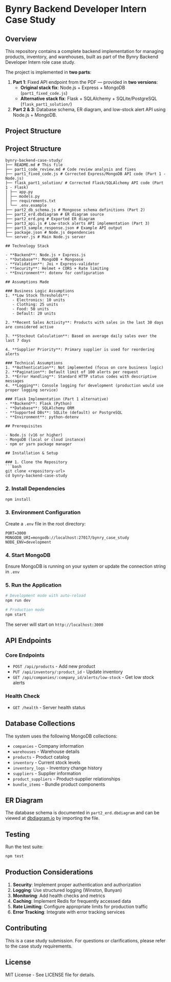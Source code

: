 # Bynry Backend Developer Intern Case Study

## Overview

This repository contains a complete backend implementation for managing products, inventory, and warehouses, built as part of the Bynry Backend Developer Intern role case study.  

The project is implemented in **two parts**:
1. **Part 1**: Fixed API endpoint from the PDF — provided in **two versions**:
   - **Original stack fix**: Node.js + Express + MongoDB (`part1_fixed_code.js`)
   - **Alternative stack fix**: Flask + SQLAlchemy + SQLite/PostgreSQL (`flask_part1_solution/`)
2. **Part 2 & 3**: Database schema, ER diagram, and low-stock alert API using Node.js + MongoDB.

## Project Structure


## Project Structure

```
bynry-backend-case-study/
├── README.md # This file
├── part1_code_review.md # Code review analysis and fixes
├── part1_fixed_code.js # Corrected Express/MongoDB API code (Part 1 - Node.js)
├── flask_part1_solution/ # Corrected Flask/SQLAlchemy API code (Part 1 - Flask)
│ ├── app.py
│ ├── models.py
│ ├── requirements.txt
│ └── .env.example
├── part2_db_schema.js # Mongoose schema definitions (Part 2)
├── part2_erd.dbdiagram # ER diagram source
├── part2_erd.png # Exported ER diagram
├── part3_api.js # Low-stock alerts API implementation (Part 3)
├── part3_sample_response.json # Example API output
├── package.json # Node.js dependencies
└── server.js # Main Node.js server

## Technology Stack

- **Backend**: Node.js + Express.js
- **Database**: MongoDB + Mongoose
- **Validation**: Joi + Express-validator
- **Security**: Helmet + CORS + Rate limiting
- **Environment**: dotenv for configuration

## Assumptions Made

### Business Logic Assumptions
1. **Low Stock Thresholds**: 
   - Electronics: 10 units
   - Clothing: 25 units
   - Food: 50 units
   - Default: 20 units

2. **Recent Sales Activity**: Products with sales in the last 30 days are considered active

3. **Stockout Calculation**: Based on average daily sales over the last 7 days

4. **Supplier Priority**: Primary supplier is used for reordering alerts

### Technical Assumptions
1. **Authentication**: Not implemented (focus on core business logic)
2. **Pagination**: Default limit of 100 alerts per request
3. **Error Handling**: Standard HTTP status codes with descriptive messages
4. **Logging**: Console logging for development (production would use proper logging service)

### Flask Implementation (Part 1 alternative)
- **Backend**: Flask (Python)
- **Database**: SQLAlchemy ORM
- **Supported DBs**: SQLite (default) or PostgreSQL
- **Environment**: python-dotenv

## Prerequisites

- Node.js (v16 or higher)
- MongoDB (local or cloud instance)
- npm or yarn package manager

## Installation & Setup

### 1. Clone the Repository
```bash
git clone <repository-url>
cd bynry-backend-case-study
```

### 2. Install Dependencies
```bash
npm install
```

### 3. Environment Configuration
Create a `.env` file in the root directory:
```env
PORT=3000
MONGODB_URI=mongodb://localhost:27017/bynry_case_study
NODE_ENV=development
```

### 4. Start MongoDB
Ensure MongoDB is running on your system or update the connection string in `.env`

### 5. Run the Application
```bash
# Development mode with auto-reload
npm run dev

# Production mode
npm start
```

The server will start on `http://localhost:3000`

## API Endpoints

### Core Endpoints
- `POST /api/products` - Add new product
- `PUT /api/inventory/:product_id` - Update inventory
- `GET /api/companies/:company_id/alerts/low-stock` - Get low stock alerts

### Health Check
- `GET /health` - Server health status

## Database Collections

The system uses the following MongoDB collections:
- `companies` - Company information
- `warehouses` - Warehouse details
- `products` - Product catalog
- `inventory` - Current stock levels
- `inventory_logs` - Inventory change history
- `suppliers` - Supplier information
- `product_suppliers` - Product-supplier relationships
- `bundle_items` - Bundle product components

## ER Diagram

The database schema is documented in `part2_erd.dbdiagram` and can be viewed at [dbdiagram.io](https://dbdiagram.io) by importing the file.

## Testing

Run the test suite:
```bash
npm test
```

## Production Considerations

1. **Security**: Implement proper authentication and authorization
2. **Logging**: Use structured logging (Winston, Bunyan)
3. **Monitoring**: Add health checks and metrics
4. **Caching**: Implement Redis for frequently accessed data
5. **Rate Limiting**: Configure appropriate limits for production traffic
6. **Error Tracking**: Integrate with error tracking services

## Contributing

This is a case study submission. For questions or clarifications, please refer to the case study requirements.

## License

MIT License - See LICENSE file for details.


